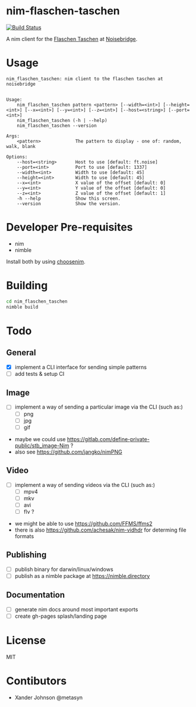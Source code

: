 # nim-flaschen-taschen

[![Build Status](https://travis-ci.org/metasyn/nim-flaschen-taschen.svg?branch=master)](https://travis-ci.org/metasyn/nim-flaschen-taschen)

A nim client for the [Flaschen Taschen](https://github.com/hzeller/flaschen-taschen) at [Noisebridge](https://noisebridge.net).

# Usage

```
nim_flaschen_taschen: nim client to the flaschen taschen at noisebridge


Usage:
    nim_flaschen_taschen pattern <pattern> [--width=<int>] [--height=<int>] [--x=<int>] [--y=<int>] [--z=<int>] [--host=<string>] [--port=<int>]
    nim_flaschen_taschen (-h | --help)
    nim_flaschen_taschen --version

Args:
    <pattern>             The pattern to display - one of: random, walk, blank

Options:
    --host=<string>       Host to use [default: ft.noise]
    --port=<int>          Port to use [default: 1337]
    --width=<int>         Width to use [default: 45]
    --height=<int>        Width to use [default: 45]
    --x=<int>             X value of the offset [default: 0]
    --y=<int>             Y value of the offset [default: 0]
    --z=<int>             Z value of the offset [default: 1]
    -h --help             Show this screen.
    --version             Show the version.
```

# Developer Pre-requisites 

* nim
* nimble

Install both by using [choosenim](https://github.com/dom96/choosenim).

# Building

```bash
cd nim_flaschen_taschen
nimble build
```

# Todo

## General
- [x] implement a CLI interface for sending simple patterns
- [ ] add tests & setup CI

## Image

- [ ] implement a way of sending a particular image via the CLI (such as:)
    - [ ] png 
    - [ ] jpg 
    - [ ] gif

- maybe we could use https://gitlab.com/define-private-public/stb_image-Nim ?
- also see https://github.com/jangko/nimPNG

## Video
- [ ] implement a way of sending videos via the CLI (such as:)
    - [ ] mpv4
    - [ ] mkv
    - [ ] avi
    - [ ] flv ?
- we might be able to use https://github.com/FFMS/ffms2
- there is also https://github.com/achesak/nim-vidhdr for determing file formats

## Publishing
- [ ] publish binary for darwin/linux/windows
- [ ] publish as a nimble package at https://nimble.directory

## Documentation
- [ ] generate nim docs around most important exports
- [ ] create gh-pages splash/landing page

# License

MIT

# Contibutors

* Xander Johnson @metasyn
